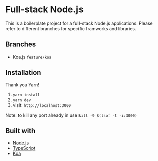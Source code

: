 # Full-stack Node.js

This is a boilerplate project for a full-stack Node.js applications. Please refer to different branches for specific framworks and libraries.

## Branches

* Koa.js `feature/koa`

## Installation

Thank you Yarn!

1. `yarn install`
2. `yarn dev`
3. visit: `http://localhost:3000`

Note: to kill any port already in use `kill -9 $(lsof -t -i:3000)`

## Built with

* [Node.js](https://github.com/nodejs/node)
* [TypeScript](https://github.com/microsoft/TypeScript)
* [Koa](https://github.com/koajs)
